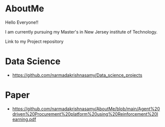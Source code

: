 # AboutMe

Hello Everyone!! 

I am currently pursuing my Master's in New Jersey institute of Technology.

Link to my Project repository
# Data Science 
- https://github.com/narmadakrishnasamy/Data_science_projects

# Paper
- https://github.com/narmadakrishnasamy/AboutMe/blob/main/Agent%20driven%20Procurement%20platform%20using%20Reinforcement%20learning.pdf
